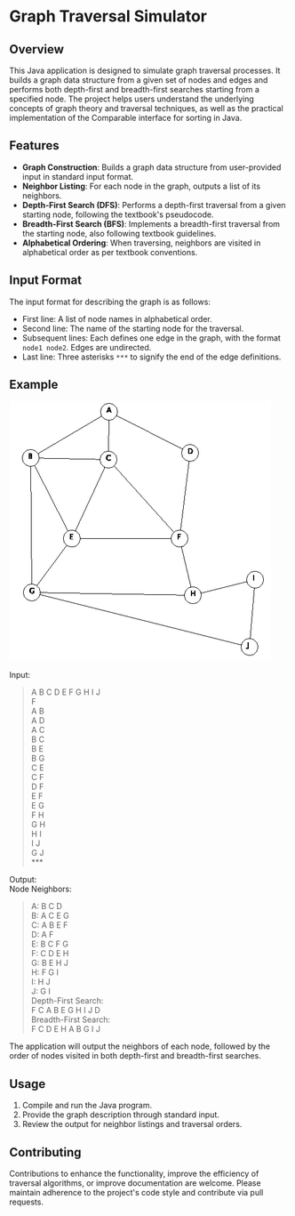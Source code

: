 # Graph Traversal Simulator

## Overview
This Java application is designed to simulate graph traversal processes. It builds a graph data structure from a given set of nodes and edges and performs both depth-first and breadth-first searches starting from a specified node. The project helps users understand the underlying concepts of graph theory and traversal techniques, as well as the practical implementation of the Comparable interface for sorting in Java.

## Features
- **Graph Construction**: Builds a graph data structure from user-provided input in standard input format.
- **Neighbor Listing**: For each node in the graph, outputs a list of its neighbors.
- **Depth-First Search (DFS)**: Performs a depth-first traversal from a given starting node, following the textbook's pseudocode.
- **Breadth-First Search (BFS)**: Implements a breadth-first traversal from the starting node, also following textbook guidelines.
- **Alphabetical Ordering**: When traversing, neighbors are visited in alphabetical order as per textbook conventions.

## Input Format
The input format for describing the graph is as follows:
- First line: A list of node names in alphabetical order.
- Second line: The name of the starting node for the traversal.
- Subsequent lines: Each defines one edge in the graph, with the format `node1 node2`. Edges are undirected.
- Last line: Three asterisks `***` to signify the end of the edge definitions.

## Example
![The graph used looks like the following](https://github.com/DanielH987/Graph-Traversal/blob/main/blob/graph.png)  

Input:  
>A B C D E F G H I J  
>F  
>A B  
>A D  
>A C  
>B C  
>B E  
>B G  
>C E  
>C F  
>D F  
>E F  
>E G  
>F H  
>G H  
>H I  
>I J  
>G J  
>\***  

Output:  
Node Neighbors:  
>A: B C D   
>B: A C E G  
>C: A B E F  
>D: A F  
>E: B C F G  
>F: C D E H  
>G: B E H J  
>H: F G I  
>I: H J  
>J: G I  
>Depth-First Search:  
>F C A B E G H I J D  
>Breadth-First Search:  
>F C D E H A B G I J  

The application will output the neighbors of each node, followed by the order of nodes visited in both depth-first and breadth-first searches.

## Usage
1. Compile and run the Java program.
2. Provide the graph description through standard input.
3. Review the output for neighbor listings and traversal orders.

## Contributing
Contributions to enhance the functionality, improve the efficiency of traversal algorithms, or improve documentation are welcome. Please maintain adherence to the project's code style and contribute via pull requests.
